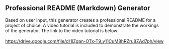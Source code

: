 ## Professional README (Markdown) Generator<br>

Based on user input, this generator creates a professional README for a project of choice. A video tutorial is included to demonstrate the workings of the generator. The link to the video tutorial is below:<br>
<br>
https://drive.google.com/file/d/1lZgan-OTx-T9_y11CuM8hRZru8ZAd7ph/view
